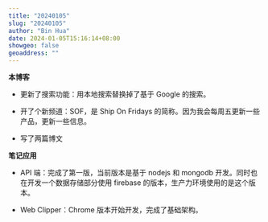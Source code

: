 ```yaml
---
title: "20240105"
slug: "20240105"
author: "Bin Hua"
date: 2024-01-05T15:16:14+08:00
showgeo: false
geoaddress: ""
---
```


**本博客**

- 更新了搜索功能：用本地搜索替换掉了基于 Google 的搜索。

- 开了个新频道：SOF，是 Ship On Fridays 的简称。因为我会每周五更新一些产品，更新一些信息。

- 写了两篇博文

**笔记应用**

- API 端：完成了第一版，当前版本是基于 nodejs 和 mongodb 开发。同时也在开发一个数据存储部分使用 firebase 的版本，生产力环境使用的是这个版本。

- Web Clipper：Chrome 版本开始开发，完成了基础架构。